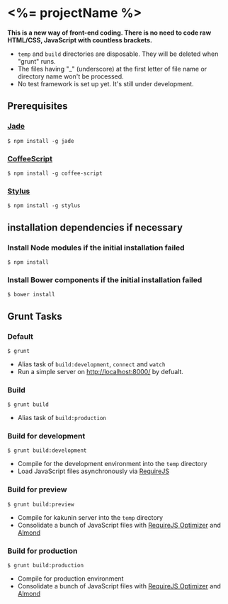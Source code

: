 # <%= projectName %>

**This is a new way of front-end coding. There is no need to code raw HTML/CSS, JavaScript with countless brackets.**

- `temp` and `build` directories are disposable. They will be deleted when "grunt" runs.
- The files having "_" (underscore) at the first letter of file name or directory name won't be processed.
- No test framework is set up yet. It's still under development.

## Prerequisites

### [Jade](http://jade-lang.com/)

```
$ npm install -g jade
```

### [CoffeeScript](http://coffeescript.org/)

```
$ npm install -g coffee-script
```

### [Stylus](http://learnboost.github.io/stylus/)

```
$ npm install -g stylus
```


## installation dependencies if necessary

### Install Node modules if the initial installation failed

```
$ npm install
```

### Install Bower components if the initial installation failed

```
$ bower install
```

## Grunt Tasks

### Default

```
$ grunt
```

- Alias task of `build:development`, `connect` and `watch`
- Run a simple server on [http://localhost:8000/](http://localhost:8000/) by defualt.

### Build

```
$ grunt build
```

- Alias task of `build:production`

### Build for development

```
$ grunt build:development
```

- Compile for the development environment into the `temp` directory
- Load JavaScript files asynchronously via [RequireJS](http://requirejs.org/)

### Build for preview

```
$ grunt build:preview
```

- Compile for kakunin server into the `temp` directory
- Consolidate a bunch of JavaScript files with [RequireJS Optimizer](http://requirejs.org/docs/optimization.html) and [Almond](https://github.com/jrburke/almond)

### Build for production

```
$ grunt build:production
```

- Compile for production environment
- Consolidate a bunch of JavaScript files with [RequireJS Optimizer](http://requirejs.org/docs/optimization.html) and [Almond](https://github.com/jrburke/almond)
